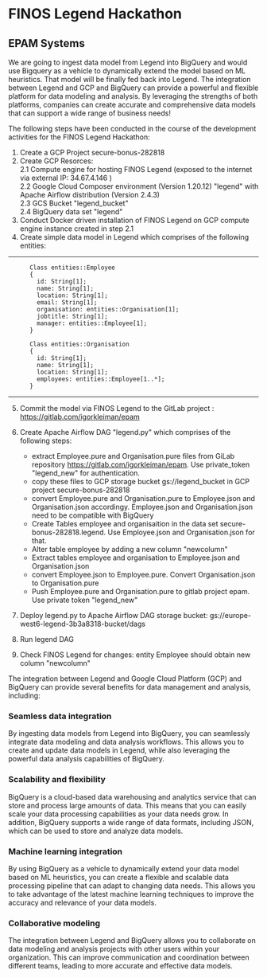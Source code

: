# FINOS Legend Hackathon
## EPAM Systems

We are going to ingest data model from Legend into BigQuery and would use Bigquery as a vehicle to dynamically extend the model based on ML heuristics. That model will be finally fed back into Legend.  The integration between Legend and GCP and BigQuery can provide a powerful and flexible platform for data modeling and analysis. By leveraging the strengths of both platforms, companies can create accurate and comprehensive data models that can support a wide range of business needs!

The following steps have been conducted in the course of the development activities for the FINOS Legend Hackathon:

1. Create a GCP Project secure-bonus-282818 
2. Create GCP Resorces:<br/>
  2.1 Compute engine for hosting FINOS Legend (exposed to the internet via external IP: 34.67.4.146 )<br/>
  2.2 Google Cloud Composer environment (Version 1.20.12) "legend" with Apache Airflow distribution (Version 2.4.3)<br/>
  2.3 GCS Bucket "legend_bucket"<br/>
  2.4 BigQuery data set "legend"<br/>
3. Conduct Docker driven installation of FINOS Legend on GCP compute engine instance created in step 2.1<br/>
4. Create simple data model in Legend which comprises of the following entities:<br/>
-----------------------------------------------------  
          Class entities::Employee
          {
            id: String[1];
            name: String[1];
            location: String[1];
            email: String[1];
            organisation: entities::Organisation[1];
            jobtitle: String[1];
            manager: entities::Employee[1];
          }

          Class entities::Organisation
          {
            id: String[1];
            name: String[1];
            location: String[1];
            employees: entities::Employee[1..*];
          }

-----------------------------------------------------  

5. Commit the model via FINOS Legend to the GitLab project : https://gitlab.com/igorkleiman/epam
6. Create Apache Airflow DAG "legend.py" which comprises of the following steps: 

    - extract Employee.pure and Organisation.pure files from GiLab repository https://gitlab.com/igorkleiman/epam. Use private_token "legend_new" for authentication. 
    - copy these files to GCP storage bucket gs://legend_bucket in GCP project secure-bonus-282818 
    - convert Employee.pure and Organisation.pure to Employee.json and Organisation.json accordingy. Employee.json and Organisation.json need to be compatible with BigQuery
    - Create Tables employee and organisaition in the data set secure-bonus-282818.legend. Use Employee.json and Organisation.json for that.
    - Alter table employee by adding a new column "newcolumn"
    - Extract tables employee and organisation to Employee.json and Organisation.json
    -  convert Employee.json to Employee.pure. Convert Organisation.json to Organisation.pure
    - Push Employee.pure and Organisation.pure to gitlab project epam. Use private token "legend_new"
7. Deploy legend.py to Apache Airflow DAG storage bucket: gs://europe-west6-legend-3b3a8318-bucket/dags 
8. Run legend DAG
9. Check FINOS Legend for changes: entity Employee should obtain new column "newcolumn"

The integration between Legend and Google Cloud Platform (GCP) and BigQuery can provide several benefits for data management and analysis, including:

### Seamless data integration<br/>
By ingesting data models from Legend into BigQuery, you can seamlessly integrate data modeling and data analysis workflows. This allows you to create and update data models in Legend, while also leveraging the powerful data analysis capabilities of BigQuery.

### Scalability and flexibility<br/>
BigQuery is a cloud-based data warehousing and analytics service that can store and process large amounts of data. This means that you can easily scale your data processing capabilities as your data needs grow. In addition, BigQuery supports a wide range of data formats, including JSON, which can be used to store and analyze data models.

### Machine learning integration<br/>
By using BigQuery as a vehicle to dynamically extend your data model based on ML heuristics, you can create a flexible and scalable data processing pipeline that can adapt to changing data needs. This allows you to take advantage of the latest machine learning techniques to improve the accuracy and relevance of your data models.

### Collaborative modeling<br/>
The integration between Legend and BigQuery allows you to collaborate on data modeling and analysis projects with other users within your organization. This can improve communication and coordination between different teams, leading to more accurate and effective data models.


